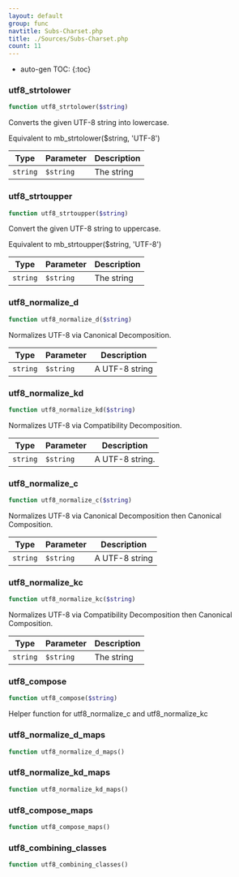 ```yaml
---
layout: default
group: func
navtitle: Subs-Charset.php
title: ./Sources/Subs-Charset.php
count: 11
---
```

* auto-gen TOC:
{:toc}
### utf8_strtolower

```php
function utf8_strtolower($string)
```
Converts the given UTF-8 string into lowercase.

Equivalent to mb_strtolower($string, 'UTF-8')

Type|Parameter|Description
---|---|---
`string`|`$string`|The string

### utf8_strtoupper

```php
function utf8_strtoupper($string)
```
Convert the given UTF-8 string to uppercase.

Equivalent to mb_strtoupper($string, 'UTF-8')

Type|Parameter|Description
---|---|---
`string`|`$string`|The string

### utf8_normalize_d

```php
function utf8_normalize_d($string)
```
Normalizes UTF-8 via Canonical Decomposition.



Type|Parameter|Description
---|---|---
`string`|`$string`|A UTF-8 string

### utf8_normalize_kd

```php
function utf8_normalize_kd($string)
```
Normalizes UTF-8 via Compatibility Decomposition.



Type|Parameter|Description
---|---|---
`string`|`$string`|A UTF-8 string.

### utf8_normalize_c

```php
function utf8_normalize_c($string)
```
Normalizes UTF-8 via Canonical Decomposition then Canonical Composition.



Type|Parameter|Description
---|---|---
`string`|`$string`|A UTF-8 string

### utf8_normalize_kc

```php
function utf8_normalize_kc($string)
```
Normalizes UTF-8 via Compatibility Decomposition then Canonical Composition.



Type|Parameter|Description
---|---|---
`string`|`$string`|The string

### utf8_compose

```php
function utf8_compose($string)
```
Helper function for utf8_normalize_c and utf8_normalize_kc



### utf8_normalize_d_maps

```php
function utf8_normalize_d_maps()
```
### utf8_normalize_kd_maps

```php
function utf8_normalize_kd_maps()
```
### utf8_compose_maps

```php
function utf8_compose_maps()
```
### utf8_combining_classes

```php
function utf8_combining_classes()
```
